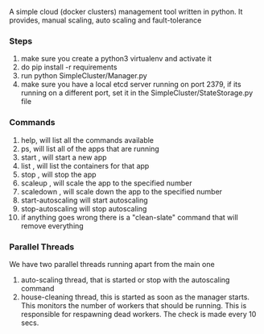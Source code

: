 A simple cloud (docker clusters) management tool written in python. It provides, manual scaling, auto scaling and fault-tolerance

### Steps
1. make sure you create a python3 virtualenv and activate it 
1. do pip install -r requirements
2. run python SimpleCluster/Manager.py
3. make sure you have a local etcd server running on port 2379,
if its running on a different port, set it in the SimpleCluster/StateStorage.py file


### Commands
1. help, will list all the commands available
2. ps, will list all of the apps that are running
3. start <app-name>, will start a new app
4. list <app-name>, will list the containers for that app
5. stop <app-name>, will stop the app
6. scaleup <app-name> <number-of-workers>, will scale the app to the specified number
7. scaledown <app-name> <number-of-workers>, will scale down the app to the specified number
8. start-autoscaling <app-name> will start autoscaling 
9. stop-autoscaling <app-name> will stop autoscaling
10. if anything goes wrong there is a "clean-slate" command that will remove everything



### Parallel Threads
We have two parallel threads running apart from the main one
1. auto-scaling thread, that is started or stop with the autoscaling command
2. house-cleaning thread, this is started as soon as the manager starts. This monitors the number of workers that should be running.
This is responsible for respawning dead workers. The check is made every 10 secs.
